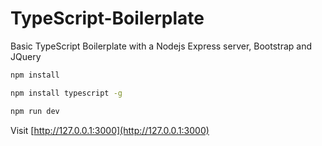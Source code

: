 # TypeScript-Boilerplate
Basic TypeScript Boilerplate with a Nodejs Express server, Bootstrap and JQuery

```bash
npm install
```

```bash
npm install typescript -g
```

```bash
npm run dev
```

Visit [http://127.0.0.1:3000](http://127.0.0.1:3000)